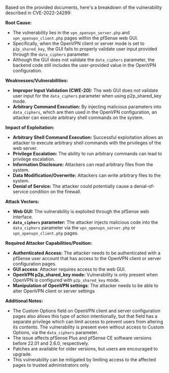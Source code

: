 Based on the provided documents, here's a breakdown of the vulnerability described in CVE-2022-24299:

**Root Cause:**

*   The vulnerability lies in the `vpn_openvpn_server.php` and `vpn_openvpn_client.php` pages within the pfSense web GUI.
*   Specifically, when the OpenVPN client or server mode is set to `p2p_shared_key`, the GUI fails to properly validate user input provided through the `data_ciphers` parameter.
*   Although the GUI does not validate the `data_ciphers` parameter, the backend code still includes the user-provided value in the OpenVPN configuration.

**Weaknesses/Vulnerabilities:**

*   **Improper Input Validation (CWE-20):** The web GUI does not validate user input for the `data_ciphers` parameter when using p2p_shared_key mode.
*   **Arbitrary Command Execution:** By injecting malicious parameters into `data_ciphers`, which are then used in the OpenVPN configuration, an attacker can execute arbitrary shell commands on the system.

**Impact of Exploitation:**

*   **Arbitrary Shell Command Execution:** Successful exploitation allows an attacker to execute arbitrary shell commands with the privileges of the web server.
*   **Privilege Escalation:**  The ability to run arbitrary commands can lead to privilege escalation.
*   **Information Disclosure:** Attackers can read arbitrary files from the system.
*   **Data Modification/Overwrite:** Attackers can write arbitrary files to the system.
*   **Denial of Service:** The attacker could potentially cause a denial-of-service condition on the firewall.

**Attack Vectors:**

*   **Web GUI:** The vulnerability is exploited through the pfSense web interface.
*   **`data_ciphers` parameter:** The attacker injects malicious code into the `data_ciphers` parameter via the `vpn_openvpn_server.php` or `vpn_openvpn_client.php` pages.

**Required Attacker Capabilities/Position:**

*   **Authenticated Access:** The attacker needs to be authenticated with a pfSense user account that has access to the OpenVPN client or server configuration pages.
*   **GUI access**: Attacker requires access to the web GUI.
*   **OpenVPN p2p_shared_key mode:** Vulnerability is only present when OpenVPN is configured with `p2p_shared_key` mode.
*   **Manipulation of OpenVPN settings**: The attacker needs to be able to alter OpenVPN client or server settings

**Additional Notes:**

*   The Custom Options field on OpenVPN client and server configuration pages also allows this type of action intentionally, but that field has a separate privilege which can limit access to prevent users from altering its contents. The vulnerability is present even without access to Custom Options, via the `data_ciphers` parameter.
*   The issue affects pfSense Plus and pfSense CE software versions before 22.01 and 2.6.0, respectively.
*   Patches are available for older versions, but users are encouraged to upgrade.
*   This vulnerability can be mitigated by limiting access to the affected pages to trusted administrators only.